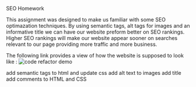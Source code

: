 SEO Homework

This assignment was designed to make us familiar with some SEO optimazation techniques. By using semantic tags, alt tags for images and an informative title we can have our website preform better on SEO rankings. Higher SEO rankings will make our website appear sooner on searches relevant to our page providing more traffic and more business. 

The following link provides a view of how the website is supposed to look like :
![code refactor demo](./Assets/01-html-css-git-homework-demo.png)





add semantic tags to html and update css
add alt text to images
add title
add comments to HTML and CSS